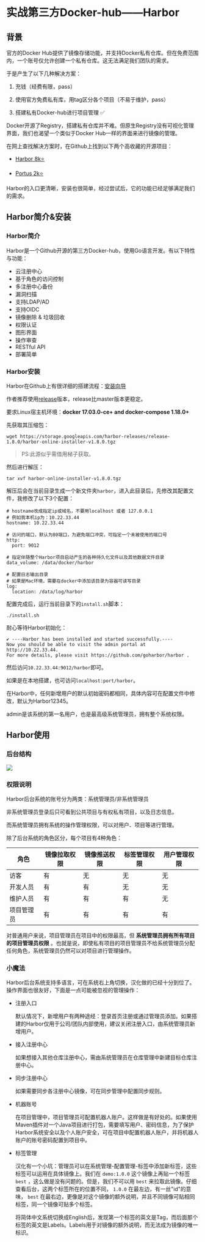 # 实战第三方Docker-hub——Harbor

## 背景

官方的Docker Hub提供了镜像存储功能，并支持Docker私有仓库。但在免费范围内，一个账号仅允许创建一个私有仓库。这无法满足我们团队的需求。

于是产生了以下几种解决方案：

1. 充钱（经费有限，pass）

2. 使用官方免费私有库，用tag区分各个项目（不易于维护，pass）

3. 搭建私有Docker-hub进行项目管理 ✅

Docker开源了Registry，搭建私有仓库并不难。但原生Registry没有可视化管理界面，我们也渴望一个类似于Docker Hub一样的界面来进行镜像的管理。

在网上查找解决方案时，在Github上找到以下两个高收藏的开源项目：

- [Harbor 8k⭐️](https://github.com/goharbor/harbor)

- [Portus 2k⭐️](https://github.com/SUSE/Portus)

Harbor的入口更清晰，安装也很简单，经过尝试后，它的功能已经足够满足我们的需求。

## Harbor简介&安装

### Harbor简介
Harbor是一个Github开源的第三方Docker-hub，使用Go语言开发。有以下特性与功能：

- 云注册中心
- 基于角色的访问控制
- 多注册中心备份
- 漏洞扫描
- 支持LDAP/AD
- 支持OIDC
- 镜像删除 & 垃圾回收
- 权限认证
- 图形界面
- 操作审查
- RESTful API
- 部署简单

### Harbor安装
Harbor在Github上有很详细的搭建流程：[安装向导](https://github.com/goharbor/harbor/blob/master/docs/installation_guide.md)

作者推荐使用[release](https://github.com/goharbor/harbor/releases)版本，release比master版本更稳定。

要求Linux宿主机环境：**docker 17.03.0-ce+ and docker-compose 1.18.0+**

先获取其压缩包：

`wget https://storage.googleapis.com/harbor-releases/release-1.8.0/harbor-online-installer-v1.8.0.tgz`

> PS:此源似乎需借用梯子获取。

然后进行解压：

`tar xvf harbor-online-installer-v1.8.0.tgz`

解压后会在当前目录生成一个新文件夹`harbor`，进入此目录后，先修改其配置文件，我修改了以下3个配置：
```
# hostname改成指定ip或域名，不要用localhost 或者 127.0.0.1
# 例如我本机ip为：10.22.33.44
hostname: 10.22.33.44

# 访问的端口，默认为80端口，为避免端口冲突，可指定一个未被使用的端口号
http:
  port: 9012

# 指定伴随整个Harbor项目启动产生的各种持久化文件以及其他数据文件目录
data_volume: /data/docker/harbor

# 配置日志输出目录
# 如果是Mac环境，需要在docker中添加该目录为容器可读写目录
log:
  location: /data/log/harbor
```

配置完成后，运行当前目录下的`install.sh`脚本：

`./install.sh`

耐心等待Harbor初始化：
```
✔ ----Harbor has been installed and started successfully.----
Now you should be able to visit the admin portal at http://10.22.33.44.
For more details, please visit https://github.com/goharbor/harbor .
```

然后访问`10.22.33.44:9012/harbor`即可。

如果是在本地搭建，也可访问`localhost:port/harbor`。

在Harbor中，任何新增用户的默认初始密码都相同，具体内容可在配置文件中修改，默认为Harbor12345。

admin是该系统的第一名用户，也是最高级系统管理员，拥有整个系统权限。

## Harbor使用

### 后台结构
![](http://assets.processon.com/chart_image/5d087b65e4b024123ddead45.png?_=1560837334910)

### 权限说明
Harbor后台系统的账号分为两类：系统管理员/非系统管理员

非系统管理员登录后只可看到公共项目与有权私有项目，以及日志信息。

而系统管理员拥有系统的操作管理权限，可以对用户、项目等进行管理。

除了后台系统的角色区分，每个项目有4种角色：

| 角色       | 镜像拉取权限 | 镜像推送权限 | 标签管理权限 | 用户管理权限 |
| ---------- | ------------ | ------------ | ------------ | ------------ |
| 访客       | 有           | 无           | 无           | 无           |
| 开发人员   | 有           | 有           | 无           | 无           |
| 维护人员   | 有           | 有           | 有           | 无           |
| 项目管理员 | 有           | 有           | 有           | 有           |

对普通用户来说，项目管理员在项目中的权限最高，但 **系统管理员拥有所有项目的项目管理员权限** 。也就是说，即使私有项目的项目管理员不给系统管理员分配任何角色，系统管理员仍然可以对项目进行管理操作。

### 小魔法
Harbor后台系统支持多语言，可在系统右上角切换，汉化做的已经十分到位了。操作界面也很友好，下面是一点可能被忽视的管理操作：

- 注册入口

  默认情况下，新增用户有两种途经：登录首页注册或通过管理员添加。如果搭建的Harbor仅用于公司/团队内部使用，建议关闭注册入口，由系统管理员新增用户。

- 接入注册中心

  如果想接入其他仓库注册中心，需由系统管理员在仓库管理中新建目标仓库注册中心。

- 同步注册中心

  如果需要同步各注册中心镜像，可在同步管理中配置同步规则。

- 机器账号

  在项目管理中，项目管理员可配置机器人账户。这样做是有好处的。如果使用Maven插件对一个Java项目进行打包，需要填写用户、密码信息，为了保护Harbor系统安全以及个人账户安全，可在项目中配置机器人账户，并将机器人账户的账号密码配置到项目中。

- 标签管理

  汉化有一个小坑：管理员可以在系统管理-配置管理-标签中添加新标签，这些标签可以运用在具体镜像上。我们在 `demo:1.0.0` 这个镜像上再贴一个标签 `best` ，这么做是没有问题的。但是，我们不可以用 `best` 来拉取此镜像。仔细查看后台，这两个标签所在的位置不同， `1.0.0` 在最左边，有一丝"id"的意味， `best` 在最右边，更像是对这个镜像的额外说明，并且不同镜像可贴相同标签，同一个镜像可贴多个标签。

  将简体中文系统切换成English后，发现第一个标签的英文是Tag，而后面那个标签的英文是Labels。Labels用于对镜像的额外说明，而无法成为镜像的唯一标识。
